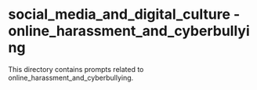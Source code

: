 # social_media_and_digital_culture - online_harassment_and_cyberbullying

This directory contains prompts related to online_harassment_and_cyberbullying.